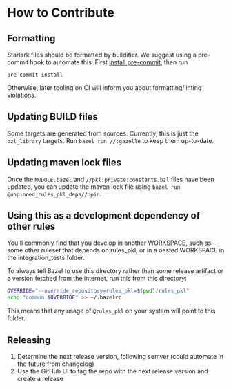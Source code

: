 # How to Contribute

## Formatting

Starlark files should be formatted by buildifier.
We suggest using a pre-commit hook to automate this.
First [install pre-commit](https://pre-commit.com/#installation),
then run

```shell
pre-commit install
```

Otherwise, later tooling on CI will inform you about formatting/linting violations.

## Updating BUILD files

Some targets are generated from sources.
Currently, this is just the `bzl_library` targets.
Run `bazel run //:gazelle` to keep them up-to-date.

## Updating maven lock files

Once the `MODULE.bazel` and `//pkl:private:constants.bzl` files have been updated, you
can update the maven lock file using `bazel run @unpinned_rules_pkl_deps//:pin`.

## Using this as a development dependency of other rules

You'll commonly find that you develop in another WORKSPACE, such as
some other ruleset that depends on rules_pkl, or in a nested
WORKSPACE in the integration_tests folder.

To always tell Bazel to use this directory rather than some release
artifact or a version fetched from the internet, run this from this
directory:

```sh
OVERRIDE="--override_repository=rules_pkl=$(pwd)/rules_pkl"
echo "common $OVERRIDE" >> ~/.bazelrc
```

This means that any usage of `@rules_pkl` on your system will point to this folder.

## Releasing

1. Determine the next release version, following semver (could automate in the future from changelog)
2. Use the GitHub UI to tag the repo with the next release version and create a release
